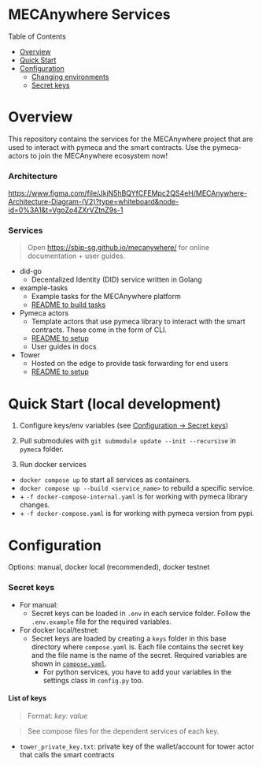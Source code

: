 # MECAnywhere Services

Table of Contents

* [Overview](#overview)
* [Quick Start](#quick-start)
* [Configuration](#configuration)
    * [Changing environments](#changing-environments)
    * [Secret keys](#secret-keys)


# Overview

This repository contains the services for the MECAnywhere project that are used to interact with pymeca and the smart contracts. Use the pymeca-actors to join the MECAnywhere ecosystem now! 

### Architecture

https://www.figma.com/file/JkjN5hBQYfCFEMpc2QS4eH/MECAnywhere-Architecture-Diagram-(V2)?type=whiteboard&node-id=0%3A1&t=VgoZo4ZXrVZtnZ9s-1

### Services

> Open https://sbip-sg.github.io/mecanywhere/ for online documentation + user guides.

- did-go
    - Decentalized Identity (DID) service written in Golang
- example-tasks
    - Example tasks for the MECAnywhere platform
    - [README to build tasks](example-tasks/README.md)
- Pymeca actors
    - Template actors that use pymeca library to interact with the smart contracts. These come in the form of CLI.
    - [README to setup](pymeca-actors/README.md)
    - User guides in docs
- Tower
    - Hosted on the edge to provide task forwarding for end users
    - [README to setup](tower/README.md)

# Quick Start (local development)
1. Configure keys/env variables (see [Configuration -> Secret keys](#secret-keys))

2. Pull submodules with `git submodule update --init --recursive` in `pymeca` folder.

3. Run docker services
- `docker compose up` to start all services as containers. 
- `docker compose up --build <service_name>` to rebuild a specific service.
- \+ `-f docker-compose-internal.yaml` is for working with pymeca library changes.
- \+ `-f docker-compose.yaml` is for working with pymeca version from pypi.

# Configuration

Options: manual, docker local (recommended), docker testnet

### Secret keys
- For manual:
    - Secret keys can be loaded in `.env` in each service folder. Follow the `.env.example` file for the required variables. 
- For docker local/testnet:
    - Secret keys are loaded by creating a `keys` folder in this base directory where `compose.yaml` is. Each file contains the secret key and the file name is the name of the secret. Required variables are shown in [`compose.yaml`](compose.yaml). 
        - For python services, you have to add your variables in the settings class in `config.py` too.

#### List of keys
> Format: _key: value_

> See compose files for the dependent services of each key.
- `tower_private_key.txt`: private key of the wallet/account for tower actor that calls the smart contracts
